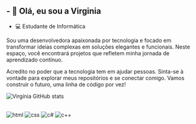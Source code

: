 ## - 👋 Olá, eu sou a Virginia

-  💻 Estudante de Informática

Sou uma desenvolvedora apaixonada por tecnologia e focado em transformar ideias complexas em soluções elegantes e funcionais. Neste espaço, você encontrará projetos que refletem minha jornada de aprendizado contínuo.

Acredito no poder que a tecnologia tem em ajudar pessoas. Sinta-se à vontade para explorar meus repositórios e se conectar comigo. Vamos construir o futuro, uma linha de código por vez!



![Virgínia GitHub stats](https://github-readme-stats.vercel.app/api?username=VirginiaSlv&show_icons=true&theme=radical)

<div style="display:inline_block"><br>
  <img align="center" alt="html" src="https://img.shields.io/badge/HTML-239120?style=for-the-badge&logo=html5&logoColor=white"/>
  <img align="center" alt="css" src="https://img.shields.io/badge/CSS-239120?&style=for-the-badge&logo=css3&logoColor=white"/> 
  <img align="center" alt="c#" src="https://img.shields.io/badge/C%23-239120?style=for-the-badge&logo=c-sharp&logoColor=white"/>
   <img align="center" alt="c++" src="https://img.shields.io/badge/C%2B%2B-00599C?style=for-the-badge&logo=c%2B%2B&logoColor=white"/>
</div><br/>
